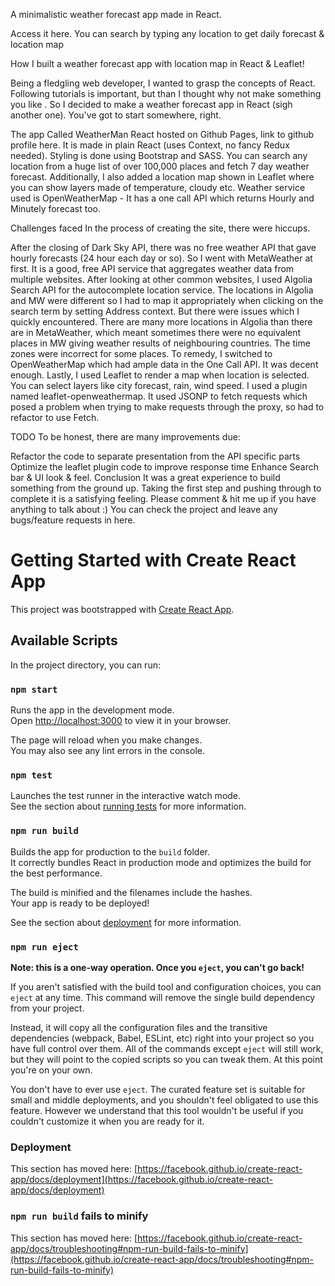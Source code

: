 
A minimalistic weather forecast app made in React.

Access it here. You can search by typing any location to get daily forecast & location map



How I built a weather forecast app with location map in React & Leaflet!

Being a fledgling web developer, I wanted to grasp the concepts of React. Following tutorials is important, but than I thought why not make something you like . So I decided to make a weather forecast app in React (sigh another one). You've got to start somewhere, right.

The app
Called WeatherMan React hosted on Github Pages, link to github profile here.
It is made in plain React (uses Context, no fancy Redux needed). Styling is done using Bootstrap and SASS.
You can search any location from a huge list of over 100,000 places and fetch 7 day weather forecast. Additionally, I also added a location map shown in Leaflet where you can show layers made of temperature, cloudy etc.
Weather service used is OpenWeatherMap - It has a one call API which returns Hourly and Minutely forecast too.

Challenges faced
In the process of creating the site, there were hiccups.

After the closing of Dark Sky API, there was no free weather API that gave hourly forecasts (24 hour each day or so). So I went with MetaWeather at first. It is a good, free API service that aggregates weather data from multiple websites.
After looking at other common websites, I used Algolia Search API for the autocomplete location service. The locations in Algolia and MW were different so I had to map it appropriately when clicking on the search term by setting Address context.
But there were issues which I quickly encountered. There are many more locations in Algolia than there are in MetaWeather, which meant sometimes there were no equivalent places in MW giving weather results of neighbouring countries. The time zones were incorrect for some places. To remedy, I switched to OpenWeatherMap which had ample data in the One Call API. It was decent enough.
Lastly, I used Leaflet to render a map when location is selected. You can select layers like city forecast, rain, wind speed. I used a plugin named leaflet-openweathermap. It used JSONP to fetch requests which posed a problem when trying to make requests through the proxy, so had to refactor to use Fetch.



TODO
To be honest, there are many improvements due:

Refactor the code to separate presentation from the API specific parts
Optimize the leaflet plugin code to improve response time
Enhance Search bar & UI look & feel.
Conclusion
It was a great experience to build something from the ground up. Taking the first step and pushing through to complete it is a satisfying feeling.
Please comment & hit me up if you have anything to talk about :)
You can check the project and leave any bugs/feature requests in here.






# Getting Started with Create React App
This project was bootstrapped with [Create React App](https://github.com/facebook/create-react-app).

## Available Scripts

In the project directory, you can run:

### `npm start`

Runs the app in the development mode.\
Open [http://localhost:3000](http://localhost:3000) to view it in your browser.

The page will reload when you make changes.\
You may also see any lint errors in the console.

### `npm test`

Launches the test runner in the interactive watch mode.\
See the section about [running tests](https://facebook.github.io/create-react-app/docs/running-tests) for more information.

### `npm run build`

Builds the app for production to the `build` folder.\
It correctly bundles React in production mode and optimizes the build for the best performance.

The build is minified and the filenames include the hashes.\
Your app is ready to be deployed!

See the section about [deployment](https://facebook.github.io/create-react-app/docs/deployment) for more information.

### `npm run eject`

**Note: this is a one-way operation. Once you `eject`, you can't go back!**

If you aren't satisfied with the build tool and configuration choices, you can `eject` at any time. This command will remove the single build dependency from your project.

Instead, it will copy all the configuration files and the transitive dependencies (webpack, Babel, ESLint, etc) right into your project so you have full control over them. All of the commands except `eject` will still work, but they will point to the copied scripts so you can tweak them. At this point you're on your own.

You don't have to ever use `eject`. The curated feature set is suitable for small and middle deployments, and you shouldn't feel obligated to use this feature. However we understand that this tool wouldn't be useful if you couldn't customize it when you are ready for it.

### Deployment

This section has moved here: [https://facebook.github.io/create-react-app/docs/deployment](https://facebook.github.io/create-react-app/docs/deployment)

### `npm run build` fails to minify

This section has moved here: [https://facebook.github.io/create-react-app/docs/troubleshooting#npm-run-build-fails-to-minify](https://facebook.github.io/create-react-app/docs/troubleshooting#npm-run-build-fails-to-minify)
